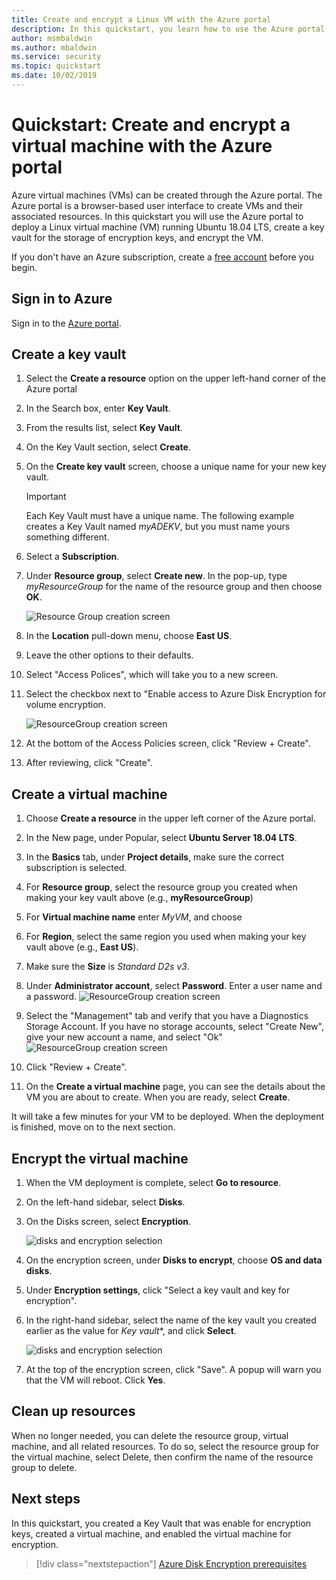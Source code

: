 ```yaml
---
title: Create and encrypt a Linux VM with the Azure portal
description: In this quickstart, you learn how to use the Azure portal to create and encrypt a Linux virtual machine
author: msmbaldwin
ms.author: mbaldwin
ms.service: security
ms.topic: quickstart
ms.date: 10/02/2019
---
```


# Quickstart: Create and encrypt a virtual machine with the Azure portal

Azure virtual machines (VMs) can be created through the Azure portal. The Azure portal is a browser-based user interface to create VMs and their associated resources. In this quickstart you will use the Azure portal to deploy a Linux virtual machine (VM) running Ubuntu 18.04 LTS, create a key vault for the storage of encryption keys, and encrypt the VM.

If you don't have an Azure subscription, create a [free account](https://azure.microsoft.com/free/?WT.mc_id=A261C142F) before you begin.

## Sign in to Azure

Sign in to the [Azure portal](https://portal.azure.com).

## Create a key vault

1. Select the **Create a resource** option on the upper left-hand corner of the Azure portal
1. In the Search box, enter **Key Vault**.
1. From the results list, select **Key Vault**.
1. On the Key Vault section, select **Create**.
1. On the **Create key vault** screen, choose a unique name for your new key vault.

    > [!Important]
    > Each Key Vault must have a unique name. The following example creates a Key Vault named *myADEKV*, but you must name yours something different.

1. Select  a **Subscription**.
1.  Under **Resource group**, select **Create new**. In the pop-up, type *myResourceGroup* for the name of the resource group and then choose **OK**. 

    ![Resource Group creation screen](./media/disk-encryption/portal-qs-keyvaultcreation.png)

1. In the **Location** pull-down menu, choose **East US**.
1. Leave the other options to their defaults.
1. Select "Access Polices", which will take you to a new screen.
1. Select the checkbox next to "Enable access to Azure Disk Encryption for volume encryption.

    ![ResourceGroup creation screen](./media/disk-encryption/portal-qs-keyvault-enable-encryption.png)

1. At the bottom of the Access Policies screen, click "Review + Create".
1. After reviewing, click "Create".

## Create a virtual machine

1. Choose **Create a resource** in the upper left corner of the Azure portal.

1. In the New page, under Popular, select **Ubuntu Server 18.04 LTS**.
1. In the **Basics** tab, under **Project details**, make sure the correct subscription is selected.
1. For **Resource group**, select the resource group you created when making your key vault above (e.g., **myResourceGroup**)
1. For **Virtual machine name** enter *MyVM*, and choose 
1. For **Region**, select the same region you used when making your key vault above (e.g., **East US**).
1. Make sure the **Size** is *Standard D2s v3*.
1. Under **Administrator account**, select **Password**. Enter a user name and a password.
    ![ResourceGroup creation screen](./media/disk-encryption/portal-qs-vm-creation.png)
1. Select the "Management" tab and verify that you have a Diagnostics Storage Account. If you have no storage accounts, select "Create New", give your new account a name, and select "Ok"
    ![ResourceGroup creation screen](./media/disk-encryption/portal-qs-vm-creation-storage.png)
1. Click "Review + Create".
1. On the **Create a virtual machine** page, you can see the details about the VM you are about to create. When you are ready, select **Create**.

It will take a few minutes for your VM to be deployed. When the deployment is finished, move on to the next section.

## Encrypt the virtual machine

1. When the VM deployment is complete, select **Go to resource**.
1. On the left-hand sidebar, select **Disks**.
1. On the Disks screen, select **Encryption**. 

    ![disks and encryption selection](./media/disk-encryption/portal-qs-disks-to-encryption.png)

1. On the encryption screen, under **Disks to encrypt**, choose **OS and data disks**.
1. Under **Encryption settings**, click "Select a key vault and key for encryption".
1. In the right-hand sidebar, select the name of the key vault you created earlier as the value for *Key vault**, and click **Select**.

    ![disks and encryption selection](./media/disk-encryption/portal-qs-encrypt-vm-screen.png)
1. At the top of the encryption screen, click "Save". A popup will warn you that the VM will reboot. Click **Yes**.


## Clean up resources

When no longer needed, you can delete the resource group, virtual machine, and all related resources. To do so, select the resource group for the virtual machine, select Delete, then confirm the name of the resource group to delete.

## Next steps

In this quickstart, you created a Key Vault that was enable for encryption keys, created a virtual machine, and enabled the virtual machine for encryption.  

> [!div class="nextstepaction"]
> [Azure Disk Encryption prerequisites](azure-security-disk-encryption-prerequisites.md)
